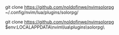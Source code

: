 git clone https://github.com/noldofinwe/nvimsolorpg ~/.config/nvim/lua/plugins/solorpg/


git clone https://github.com/noldofinwe/nvimsolorpg $env:LOCALAPPDATA\nvim\lua\plugins\solorpg\
